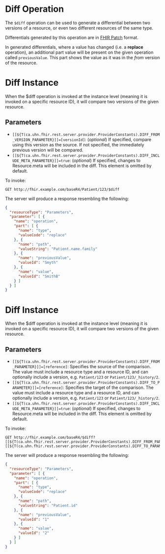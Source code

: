 # Diff Operation

The `$diff` operation can be used to generate a differential between two versions of a resource, or even two different resources of the same type.

Differentials generated by this operation are in [FHIR Patch](https://www.hl7.org/fhir/fhirpatch.html) format.

In generated differentials, where a value has changed (i.e. a **replace** operation), an additional part value will be present on the given operation called `previousValue`. This part shows the value as it was in the *from* version of the resource. 

# Diff Instance

When the $diff operation is invoked at the instance level (meaning it is invoked on a specific resource ID), it will compare two versions of the given resource.

## Parameters

* `[[${T(ca.uhn.fhir.rest.server.provider.ProviderConstants).DIFF_FROM_VERSION_PARAMETER}]]=[versionId]`: (*optional*) If specified, compare using this version as the source. If not specified, the immediately previous version will be compared.
* `[[${T(ca.uhn.fhir.rest.server.provider.ProviderConstants).DIFF_INCLUDE_META_PARAMETER}]]=true`: (*optional*) If specified, changes to Resource.meta will be included in the diff. This element is omitted by default.  

To invoke:

```http
GET http://fhir.example.com/baseR4/Patient/123/$diff
```

The server will produce a response resembling the following:

```json
{
  "resourceType": "Parameters",
  "parameter": [ {
    "name": "operation",
    "part": [ {
      "name": "type",
      "valueCode": "replace"
    }, {
      "name": "path",
      "valueString": "Patient.name.family"
    }, {
      "name": "previousValue",
      "valueId": "Smyth"
    }, {
      "name": "value",
      "valueId": "SmithB"
    } ]
  } ]
}
```

# Diff Instance

When the $diff operation is invoked at the instance level (meaning it is invoked on a specific resource ID), it will compare two versions of the given resource.

## Parameters

* `[[${T(ca.uhn.fhir.rest.server.provider.ProviderConstants).DIFF_FROM_PARAMETER}]]=[reference]`: Specifies the source of the comparison. The value must include a resource type and a resource ID, and can optionally include a version, e.g. `Patient/123` or `Patient/123/_history/2`.
* `[[${T(ca.uhn.fhir.rest.server.provider.ProviderConstants).DIFF_TO_PARAMETER}]]=[reference]`: Specifies the target of the comparison. The value must include a resource type and a resource ID, and can optionally include a version, e.g. `Patient/123` or `Patient/123/_history/2`.
* `[[${T(ca.uhn.fhir.rest.server.provider.ProviderConstants).DIFF_INCLUDE_META_PARAMETER}]]=true`: (*optional*) If specified, changes to Resource.meta will be included in the diff. This element is omitted by default.  

To invoke:

```http
GET http://fhir.example.com/baseR4/$diff?[[${T(ca.uhn.fhir.rest.server.provider.ProviderConstants).DIFF_FROM_PARAMETER}]]=Patient/1&[[${T(ca.uhn.fhir.rest.server.provider.ProviderConstants).DIFF_TO_PARAMETER}]]=Patient/2
```

The server will produce a response resembling the following:

```json
{
  "resourceType": "Parameters",
  "parameter": [ {
    "name": "operation",
    "part": [ {
      "name": "type",
      "valueCode": "replace"
    }, {
      "name": "path",
      "valueString": "Patient.id"
    }, {
      "name": "previousValue",
      "valueId": "1"
    }, {
      "name": "value",
      "valueId": "2"
    } ]
  } ]
}
```


